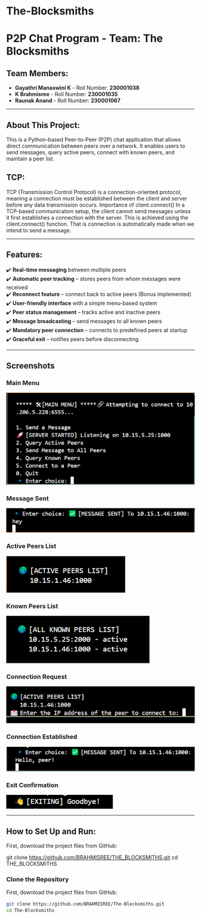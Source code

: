 # The-Blocksmiths
# P2P Chat Program - Team: The Blocksmiths

## Team Members:
- **Gayathri Manaswini K** - Roll Number: **230001038**
- **K Brahmisree** - Roll Number: **230001035**
- **Raunak Anand** - Roll Number: **230001067**

---

## About This Project:
This is a Python-based Peer-to-Peer (P2P) chat application that allows direct communication between peers over a network. It enables users to send messages, query active peers, connect with known peers, and maintain a peer list.

## TCP:
TCP (Transmission Control Protocol) is a connection-oriented protocol, meaning a connection must be established between the client and server before any data transmission occurs.
Importance of client.connect()
In a TCP-based communication setup, the client cannot send messages unless it first establishes a connection with the server. This is achieved using the client.connect() function. That is connection is automatically made when we intend to send a message.

---

## Features:
✔️ **Real-time messaging** between multiple peers  
✔️ **Automatic peer tracking** – stores peers from whom messages were received  
✔️ **Reconnect feature** – connect back to active peers (Bonus implemented)  
✔️ **User-friendly interface** with a simple menu-based system  
✔️ **Peer status management** – tracks active and inactive peers  
✔️ **Message broadcasting** – send messages to all known peers  
✔️ **Mandatory peer connection** – connects to predefined peers at startup  
✔️ **Graceful exit** – notifies peers before disconnecting  

---

## Screenshots

### Main Menu
![Main Menu](main_menu.png)

### Message Sent
![Message Sent](msg_sent.png)

### Active Peers List
![Active Peers](active_peers.png)

### Known Peers List
![Known Peers](known_peers.png)

### Connection Request
![Connection Request](connect_request.png)

### Connection Established
![Connection Established](connection.png)

### Exit Confirmation
![Exit](exit.png)

---

## How to Set Up and Run:
First, download the project files from GitHub:


git clone https://github.com/BRAHMISREE/THE_BLOCKSMITHS.git
cd THE_BLOCKSMITHS

### Clone the Repository
First, download the project files from GitHub:

```bash
git clone https://github.com/BRAHMISREE/The-Blocksmiths.git
cd The-Blocksmiths
